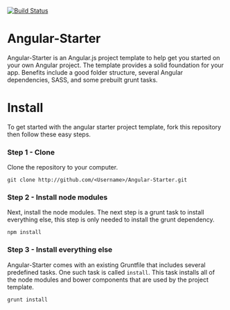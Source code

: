 [![Build Status](http://build.brycendorsay.com/buildStatus/icon?job=Kayak-dev&build=24)](http://build.brycendorsay.com/job/Kayak-dev/24/)

# Angular-Starter
Angular-Starter is an Angular.js project template to help get you started on your own Angular project. The template provides a solid foundation for your app. Benefits include a good folder structure, several Angular dependencies, SASS, and some prebuilt grunt tasks.

# Install
To get started with the angular starter project template, fork this repository then follow these easy steps.
### Step 1 - Clone
Clone the repository to your computer.
```
git clone http://github.com/<Username>/Angular-Starter.git
```
### Step 2 - Install node modules
Next, install the node modules. The next step is a grunt task to install everything else, this step is only needed to install the grunt dependency.
```
npm install
```
### Step 3 - Install everything else
Angular-Starter comes with an existing Gruntfile that includes several predefined tasks. One such task is called ```install```. This task installs all of the node modules and bower components that are used by the project template.
```
grunt install
```
